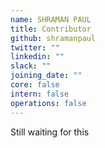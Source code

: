 ```yaml
---
name: SHRAMAN PAUL
title: Contributor
github: shramanpaul
twitter: ""
linkedin: ""
slack: ""
joining_date: ""
core: false
intern: false
operations: false
---
```


Still waiting for this
